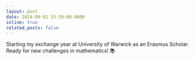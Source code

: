 ```yaml
---
layout: post
date: 2024-09-01 15:59:00-0000
inline: true
related_posts: false
---
```


Starting my exchange year at University of Warwick as an Erasmus Scholar. Ready for new challenges in mathematics! 📚
